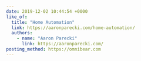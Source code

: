```yaml
---
date: 2019-12-02 10:44:54 +0000
like_of:
  title: "Home Automation"
  link: https://aaronparecki.com/home-automation/
  authors:
    - name: "Aaron Parecki"
      link: https://aaronparecki.com/
posting_method: https://omnibear.com
---
```

